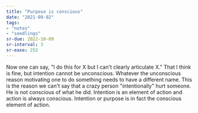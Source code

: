 ```yaml
---
title: "Purpose is conscious"
date: "2021-09-02"
tags:
- "notes"
- "seedlings"
sr-due: 2022-10-09
sr-interval: 3
sr-ease: 252
---
```


Now one can say, "I do this for X but I can't clearly articulate X." That I think is fine, but intention cannot be unconscious. Whatever the unconscious reason motivating one to do something needs to have a different name. This is the reason we can't say that a crazy person "intentionally" hurt someone. He is not conscious of what he did. Intention is an element of action and action is always conscious. Intention or purpose is in fact the conscious element of action.